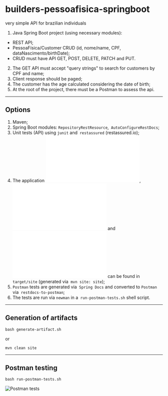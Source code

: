 # builders-pessoafisica-springboot
very simple API for brazilian individuals

1. Java Spring Boot project (using necessary modules):
  - REST API;
  - PessoaFísica/Customer CRUD (id, nome/name, CPF, dataNascimento/birthDate);
  - CRUD must have API GET, POST, DELETE, PATCH and PUT.
2. The GET API must accept "query strings" to search for customers by CPF and name;
3. Client response should be paged;
4. The customer has the age calculated considering the date of birth;
5. At the root of the project, there must be a Postman to assess the api.

---

## Options

1. Maven;
2. Spring Boot modules: `RepositoryRestResource`,` AutoConfigureRestDocs`;
3. Unit tests (API) using `junit` and` restassured` (restassured.io);
4. The application ![documentation](doc/site/index.html), ![tests performed](doc/site/surefire-report.html) and ![services](doc/generated-docs/rest-api-cliente.html) can be found in `target/site` (generated via` mvn site: site`);
5. `Postman` tests are generated via` Spring Docs` and converted to `Postman` via` restdocs-to-postman`;
6. The tests are run via `newman` in a` run-postman-tests.sh` shell script.

---

## Generation of artifacts

`bash generate-artifact.sh`

or

`mvn clean site`

---

## Postman testing

`bash run-postman-tests.sh`

![Postman tests](doc/postman-pessoa-fisica.gif)
